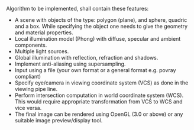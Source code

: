 Algorithm to be implemented, shall contain these features:


- A scene with objects of the type: polygon (plane), and sphere, quadric and a box. While specifying the object one needs to give the geometry and material properties.
- Local illumination model (Phong) with diffuse, specular and ambient components.
- Multiple light sources.
- Global illumination with reflection, refraction and shadows.
- Implement anti-aliasing using supersampling.
- Input using a file (your own format or a general format e.g. povray compliant)
- Specify eye/camera in viewing coordinate system (VCS) as done in the viewing pipe line.
- Perform intersection computation in world coordinate system (WCS). This would require appropriate transformation from VCS to WCS and vice versa.
- The final image can be rendered using OpenGL (3.0 or above) or any suitable image preview/display tool.
